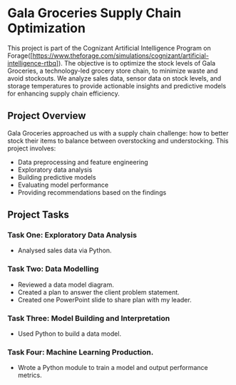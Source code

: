 # Gala Groceries Supply Chain Optimization

This project is part of the Cognizant Artificial Intelligence Program on Forage([https://www.theforage.com/simulations/cognizant/artificial-intelligence-rtbq]). The objective is to optimize the stock levels of Gala Groceries, a technology-led grocery store chain, to minimize waste and avoid stockouts. We analyze sales data, sensor data on stock levels, and storage temperatures to provide actionable insights and predictive models for enhancing supply chain efficiency.

## Project Overview

Gala Groceries approached us with a supply chain challenge: how to better stock their items to balance between overstocking and understocking. This project involves:

- Data preprocessing and feature engineering
- Exploratory data analysis
- Building predictive models
- Evaluating model performance
- Providing recommendations based on the findings

## Project Tasks

### Task One: Exploratory Data Analysis
- Analysed sales data via Python.

### Task Two: Data Modelling
- Reviewed a data model diagram.
- Created a plan to answer the client problem statement.
- Created one PowerPoint slide to share plan with my leader.

### Task Three: Model Building and Interpretation
- Used Python to build a data model.

### Task Four: Machine Learning Production.
- Wrote a Python module to train a model and output performance metrics.
